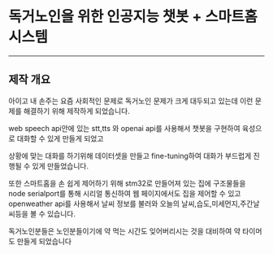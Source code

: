 # 독거노인을 위한 인공지능 챗봇 + 스마트홈 시스템

---


## 제작 개요


아이고 내 손주는 요즘 사회적인 문제로 독거노인 문제가 크게 대두되고 있는데 이런 문제를 해결하기 위해 제작하게 되었습니다. 


web speech api안에 있는 stt,tts 와 openai api를 사용해서 챗봇을 구현하여 육성으로 대화할 수 있게 만들게 되었고 


상황에 맞는 대화를 하기위해 데이터셋을 만들고 fine-tuning하여 대화가 부드럽게 진행될 수 있게 만들었습니다. 


또한 스마트홈을 손 쉽게 제어하기 위해 stm32로 만들어져 있는 집에 구조물들을 node serialport를 통해 시리얼 통신하여 웹 페이지에서도 집을 제어할 수 있고  openweather api를 사용해서 날씨 정보를 불러와 오늘의 날씨,습도,미세먼지,주간날씨등을 볼 수 있습니다. 


독거노인분들은 노인분들이기에 약 먹는 시간도 잊어버리시는 것을 대비하여 약 타이머도 만들게 되었습니다